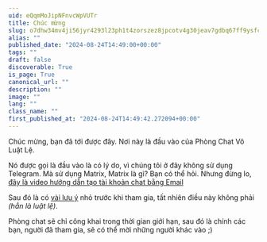 ```yaml
---
uid: eQqmMoJipNFnvcWpVUTr
title: Chúc mừng
slug: o7dhw34mv4ji56jyr4293l23ph1t4zorszez8jpcotv4g30jeav7gdbq67ff9ysfcfpoejcksb39vlyg9z1bdub503ijzk75nv2oepygy7tpd53007c3mgsedp28w181
alias: ""
published_date: "2024-08-24T14:49:00+00:00"
tags: ""
draft: false
discoverable: True
is_page: True
canonical_url: ""
description: ""
image: ""
lang: ""
class_name: ""
first_published_at: "2024-08-24T14:49:42.272094+00:00"
---
```


Chúc mừng, bạn đã tới được đây. Nơi này là đầu vào của Phòng Chat Vô Luật Lệ.

Nó được gọi là đầu vào là có lý do, vì chúng tôi ở đây không sử dụng Telegram. Mà sử dụng Matrix, Matrix là gì? Bạn có thể hỏi. Nhưng đừng lo, [đây là video hướng dẫn tạo tài khoản chat bằng Email](https://chatlongmaudo-meta.bearblog.dev/matrix-chat-signup/)

Sau đó là có [vài lưu ý](https://chatlongmaudo-meta.bearblog.dev/anarc-chatroom/) nhỏ trước khi tham gia, tất nhiên điều này không phải *(hẳn là luật lệ)*.

Phòng chat sẽ chỉ công khai trong thời gian giới hạn, sau đó là chính các bạn, người đã tham gia, sẽ có thể mời những người khác vào ;)